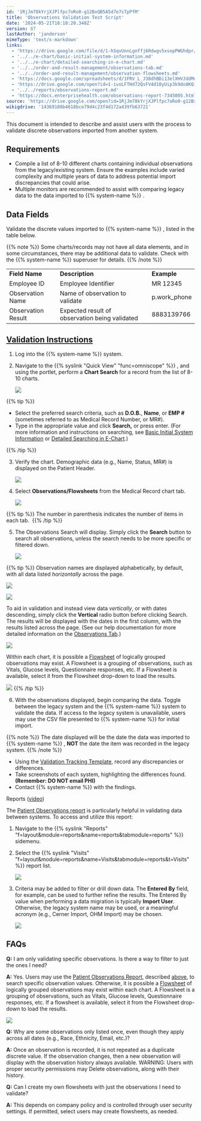 ```yaml
---
id: '1RjJm78kYrjXJPlfpc7oRo0-g12BxQB5A5d7e7sTpPfM'
title: 'Observations Validation Test Script'
date: '2024-05-21T18:18:20.348Z'
version: 87
lastAuthor: 'janderson'
mimeType: 'text/x-markdown'
links:
  - 'https://drive.google.com/file/d/1-hSqvUnnLgnffj6Rdwgv5xsopPWGhdpr/view'
  - '../../e-chart/basic-initial-system-information.md'
  - '../../e-chart/detailed-searching-in-e-chart.md'
  - '../../order-and-result-management/observations-tab.md'
  - '../../order-and-result-management/observation-flowsheets.md'
  - 'https://docs.google.com/spreadsheets/d/1FRV_L_J38dhBDi13elXHVJddMuIZy6Sq5P3Viv9IXxE/edit'
  - 'https://drive.google.com/open?id=1-ivoLFTHd72QsFV4d10yUip3k9do8KQi'
  - '../../reports/observations-report.md'
  - 'https://docs.enterprisehealth.com/observations-report-7345005.html'
source: 'https://drive.google.com/open?id=1RjJm78kYrjXJPlfpc7oRo0-g12BxQB5A5d7e7sTpPfM'
wikigdrive: '14369108b4618bce79d4c23f4d172a439fb63721'
---
```

This document is intended to describe and assist users with the process to validate discrete observations imported from another system.

## Requirements

* Compile a list of 8-10 different charts containing individual observations from the legacy/existing system. Ensure the examples include varied complexity and multiple years of data to address potential import discrepancies that could arise.
* Multiple monitors are recommended to assist with comparing legacy data to the data imported to {{% system-name %}} .

## Data Fields

Validate the discrete values imported to {{% system-name %}} , listed in the table below.

{{% note %}}
Some charts/records may not have all data elements, and in some circumstances, there may be additional data to validate. Check with the {{% system-name %}} superuser for details.
{{% /note %}}

<table>
<tr>
<td><strong>Field Name</strong></td>
<td><strong>Description</strong></td>
<td><strong>Example</strong></td>
</tr>
<tr>
<td>Employee ID</td>
<td>Employee Identifier</td>
<td>MR 12345</td>
</tr>
<tr>
<td>Observation Name</td>
<td>Name of observation to validate</td>
<td>p.work_phone</td>
</tr>
<tr>
<td>Observation Result</td>
<td>Expected result of observation being validated</td>
<td>8883139766</td>
</tr>
</table>

## [Validation Instructions](https://drive.google.com/file/d/1-hSqvUnnLgnffj6Rdwgv5xsopPWGhdpr/view)

1. Log into the {{% system-name %}} system.
2. Navigate to the {{% syslink "Quick View" "func=omniscope" %}} , and using the portlet, perform a <strong>Chart Search</strong> for a record from the list of 8-10 charts.

    ![](../observations-validation-test-script.assets/52f73ae40dc37122cc526f2bbb6020ab.png)

{{% tip %}}

* Select the preferred search criteria, such as <strong>D.O.B.</strong>, <strong>Name</strong>, or <strong>EMP #</strong> (sometimes referred to as Medical Record Number, or MR#).
* Type in the appropriate value and click <strong>Search,</strong> or press enter. (For more information and instructions on searching, see [Basic Initial System Information](../../e-chart/basic-initial-system-information.md) or [Detailed Searching in E-Chart](../../e-chart/detailed-searching-in-e-chart.md).)

{{% /tip %}}

3. Verify the chart. Demographic data (e.g., Name, Status, MR#) is displayed on the Patient Header.

    ![](../observations-validation-test-script.assets/3b6e81d53b6a76b60742edeec867658b.png)
4. Select <strong>Observations/Flowsheets</strong> from the Medical Record chart tab.

    ![](../observations-validation-test-script.assets/e423e14102b231b3461d21cee6d2e4e7.png)

{{% tip %}}
The number in parenthesis indicates the number of items in each tab. 
{{% /tip %}}

5. The Observations Search will display. Simply click the <strong>Search</strong> button to search all observations, unless the search needs to be more specific or filtered down.

    ![](../observations-validation-test-script.assets/235fe960ff2ed0d194fd447cbe4b4df6.png)

{{% tip %}}
Observation names are displayed alphabetically, by default, with all data listed *horizontally* across the page.





![](../observations-validation-test-script.assets/1dd5843153d5d9d1b18143acf28cd1a5.png)



![](../observations-validation-test-script.assets/0a91d03ccd3aa4eb41d936bf9fc83b1e.png)

To aid in validation and instead view data *vertically*, or with dates descending, simply click the **Vertical** radio button before clicking Search. The results will be displayed with the dates in the first column, with the results listed across the page. (See our help documentation for more detailed information on the [Observations Tab](../../order-and-result-management/observations-tab.md).)

![](../observations-validation-test-script.assets/4d5008d39b53acc64a82d77177fc1775.png)

Within each chart, it is possible a [Flowsheet](../../order-and-result-management/observation-flowsheets.md) of logically grouped observations may exist. A Flowsheet is a grouping of observations, such as Vitals, Glucose levels, Questionnaire responses, etc. If a Flowsheet is available, select it from the Flowsheet drop-down to load the results.

![](../observations-validation-test-script.assets/15b6e3739fd26076b613c843cfb41634.png)
{{% /tip %}}

6. With the observations displayed, begin comparing the data. Toggle between the legacy system and the {{% system-name %}} system to validate the data. If access to the legacy system is unavailable, users may use the CSV file presented to {{% system-name %}} for initial import.

{{% note %}}
The date displayed will be the date the data was imported to {{% system-name %}} , **NOT** the date the item was recorded in the legacy system.
{{% /note %}}

* Using the [Validation Tracking Template](https://docs.google.com/spreadsheets/d/1FRV_L_J38dhBDi13elXHVJddMuIZy6Sq5P3Viv9IXxE/edit#gid=0), record any discrepancies or differences.
* Take screenshots of each system, highlighting the differences found. <strong>(Remember: DO NOT email PHI)</strong>
* Contact {{% system-name %}} with the findings.

Reports ([video](https://drive.google.com/open?id=1-ivoLFTHd72QsFV4d10yUip3k9do8KQi))

The [Patient Observations report](../../reports/observations-report.md) is particularly helpful in validating data between systems. To access and utilize this report:

1. Navigate to the {{% syslink "Reports" "f=layout&module=reports&name=reports&tabmodule=reports" %}} sidemenu.
2. Select the {{% syslink "Visits" "f=layout&module=reports&name=Visits&tabmodule=reports&t=Visits" %}} report list.

    ![](../observations-validation-test-script.assets/ec2ab6d6a4b70fc56ac700c653eeca68.png)
3. Criteria may be added to filter or drill down data. The <strong>Entered By</strong> field, for example, can be used to further refine the results. The Entered By value when performing a data migration is typically <strong>Import User</strong>. Otherwise, the legacy system name may be used, or a meaningful acronym (e.g., Cerner Import, OHM Import) may be chosen. 

    ![](../observations-validation-test-script.assets/f958f0553b53bc389064f532fa9d8b33.png)

## FAQs

**Q:** I am only validating specific observations. Is there a way to filter to just the ones I need?

**A:** Yes. Users may use the [Patient Observations Report](https://docs.enterprisehealth.com/observations-report-7345005.html), described [above](#above), to search specific observation values. Otherwise, it is possible a [Flowsheet](../../order-and-result-management/observation-flowsheets.md) of logically grouped observations may exist within each chart. A Flowsheet is a grouping of observations, such as Vitals, Glucose levels, Questionnaire responses, etc. If a flowsheet is available, select it from the Flowsheet drop-down to load the results.

![](../observations-validation-test-script.assets/15b6e3739fd26076b613c843cfb41634.png)

**Q:** Why are some observations only listed once, even though they apply across all dates (e.g., Race, Ethnicity, Email, etc.)?

**A:** Once an observation is recorded, it is not repeated as a duplicate discrete value. If the observation changes, then a new observation will display with the observation history always available. WARNING: Users with proper security permissions may Delete observations, along with their history.

**Q:** Can I create my own flowsheets with just the observations I need to validate?

**A:** This depends on company policy and is controlled through user security settings. If permitted, select users may create flowsheets, as needed.
